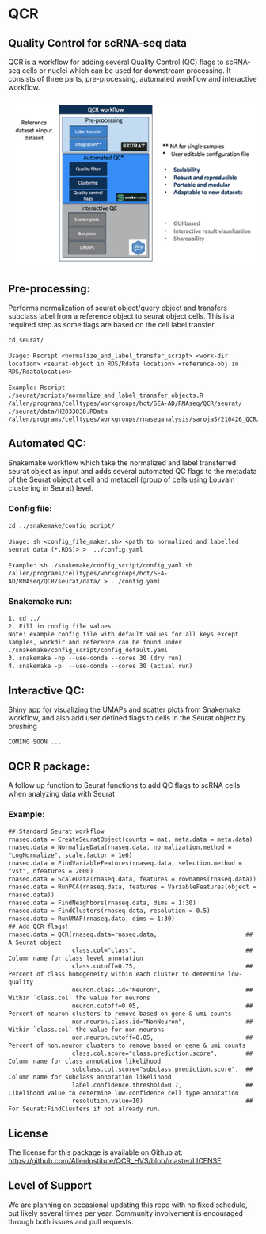 # QCR

## Quality Control for scRNA-seq data

QCR is a workflow for adding several Quality Control (QC) flags to scRNA-seq cells or nuclei which can be used for downstream processing. It consists of three parts, pre-processing, automated workflow and interactive workflow.

![plot](./QCR_workflow.png)

## Pre-processing:

Performs normalization of seurat object/query object and transfers subclass label from a reference object to seurat object cells. This is a required step as some flags are based on the cell label transfer.


```
cd seurat/

Usage: Rscript <normalize_and_label_transfer_script> <work-dir location> <seurat-object in RDS/Rdata location> <reference-obj in RDS/Rdatalocation>

Example: Rscript ./seurat/scripts/normalize_and_label_transfer_objects.R /allen/programs/celltypes/workgroups/hct/SEA-AD/RNAseq/QCR/seurat/ ./seurat/data/H2033038.RData /allen/programs/celltypes/workgroups/rnaseqanalysis/sarojaS/210426_QCR/data/reference_subset.RDS
```

## Automated QC:

Snakemake workflow which take the normalized and label transferred seurat object as input and adds several automated QC flags to the metadata of the Seurat object at cell and metacell (group of cells using Louvain clustering in Seurat) level.

### Config file:
```
cd ../snakemake/config_script/  

Usage: sh <config_file_maker.sh> <path to normalized and labelled seurat data (*.RDS)> >  ../config.yaml

Example: sh ./snakemake/config_script/config_yaml.sh /allen/programs/celltypes/workgroups/hct/SEA-AD/RNAseq/QCR/seurat/data/ > ../config.yaml
```
### Snakemake run:

```
1. cd ../
2. Fill in config file values 
Note: example config file with default values for all keys except samples, workdir and reference can be found under ./snakemake/config_script/config_default.yaml
3. snakemake -np --use-conda --cores 30 (dry run)
4. snakemake -p  --use-conda --cores 30 (actual run)
```

## Interactive QC:

Shiny app for visualizing the UMAPs and scatter plots from Snakemake workflow, and also add user defined flags to cells in the Seurat object by brushing

```
COMING SOON ...
```

## QCR R package:

A follow up function to Seurat functions to add QC flags to scRNA cells when analyzing data with Seurat

### Example:
```
## Standard Seurat workflow
rnaseq.data = CreateSeuratObject(counts = mat, meta.data = meta.data)
rnaseq.data = NormalizeData(rnaseq.data, normalization.method = "LogNormalize", scale.factor = 1e6)
rnaseq.data = FindVariableFeatures(rnaseq.data, selection.method = "vst", nfeatures = 2000)
rnaseq.data = ScaleData(rnaseq.data, features = rownames(rnaseq.data))
rnaseq.data = RunPCA(rnaseq.data, features = VariableFeatures(object = rnaseq.data))
rnaseq.data = FindNeighbors(rnaseq.data, dims = 1:30)
rnaseq.data = FindClusters(rnaseq.data, resolution = 0.5)
rnaseq.data = RunUMAP(rnaseq.data, dims = 1:30)
## Add QCR flags!
rnaseq.data = QCR(rnaseq.data=rnaseq.data,                         ## A Seurat object
                  class.col="class",                               ## Column name for class level annotation
                  class.cutoff=0.75,                               ## Percent of class homogeneity within each cluster to determine low-quality
                  neuron.class.id="Neuron",                        ## Within `class.col` the value for neurons
                  neuron.cutoff=0.05,                              ## Percent of neuron clusters to remove based on gene & umi counts
                  non.neuron.class.id="NonNeuron",                 ## Within `class.col` the value for non-neurons
                  non.neuron.cutoff=0.05,                          ## Percent of non.neuron clusters to remove based on gene & umi counts
                  class.col.score="class.prediction.score",        ## Column name for class annotation likelihood
                  subclass.col.score="subclass.prediction.score",  ## Column name for subclass annotation likelihood
                  label.confidence.threshold=0.7,                  ## Likelihood value to determine low-confidence cell type annotation
                  resolution.value=10)                             ## For Seurat:FindClusters if not already run.
```
## License
The license for this package is available on Github at: https://github.com/AllenInstitute/QCR_HVS/blob/master/LICENSE

## Level of Support
We are planning on occasional updating this repo with no fixed schedule, but likely several times per year. Community involvement is encouraged through both issues and pull requests.



